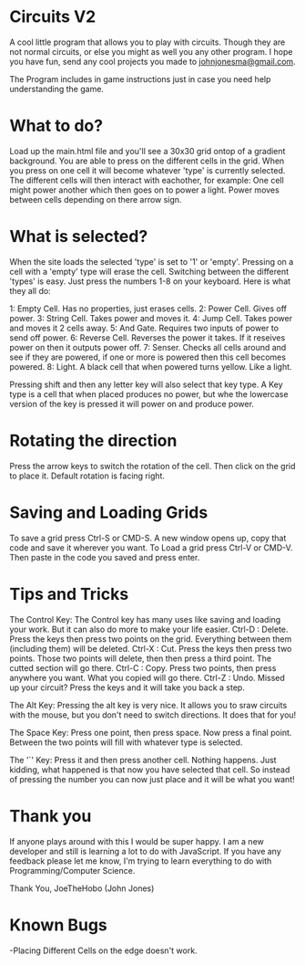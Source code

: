 # Circuits V2
A cool little program that allows you to play with circuits. Though they are not normal circuits, or else you might as well you any other program. I hope you have fun, send any cool projects you made to johnjonesma@gmail.com.

The Program includes in game instructions just in case you need help understanding the game.

# What to do?
Load up the main.html file and you'll see a 30x30 grid ontop of a gradient background.
You are able to press on the different cells in the grid. When you press on one cell it will become whatever 'type' is currently selected. The different cells will then interact with eachother, for example: One cell might power another which then goes on to power a light. Power moves between cells depending on there arrow sign. 

# What is selected?
When the site loads the selected 'type' is set to '1' or 'empty'. Pressing on a cell with a 'empty' type will erase the cell.
Switching between the different 'types' is easy. Just press the numbers 1-8 on your keyboard. Here is what they all do:

1: Empty Cell. Has no properties, just erases cells.
2: Power Cell. Gives off power.
3: String Cell. Takes power and moves it.
4: Jump Cell. Takes power and moves it 2 cells away.
5: And Gate. Requires two inputs of power to send off power.
6: Reverse Cell. Reverses the power it takes. If it reseives power on then it outputs power off.
7: Senser. Checks all cells around and see if they are powered, if one or more is powered then this cell becomes powered.
8: Light. A black cell that when powered turns yellow. Like a light.

Pressing shift and then any letter key will also select that key type.
A Key type is a cell that when placed produces no power, but whe the lowercase version of the key is pressed it will power on and produce power.

# Rotating the direction
Press the arrow keys to switch the rotation of the cell. Then click on the grid to place it. Default rotation is facing right.

# Saving and Loading Grids
To save a grid press Ctrl-S or CMD-S. A new window opens up, copy that code and save it wherever you want.
To Load a grid press Ctrl-V or CMD-V. Then paste in the code you saved and press enter.

# Tips and Tricks
The Control Key:
The Control key has many uses like saving and loading your work. But it can also do more to make your life easier.
Ctrl-D : Delete. Press the keys then press two points on the grid. Everything between them (including them) will be deleted.
Ctrl-X : Cut. Press the keys then press two points. Those two points will delete, then then press a third point. The cutted section will go there.
Ctrl-C : Copy. Press two points, then press anywhere you want. What you copied will go there.
Ctrl-Z : Undo. Missed up your circuit? Press the keys and it will take you back a step.

The Alt Key:
Pressing the alt key is very nice. It allows you to sraw circuits with the mouse, but you don't need to switch directions. It does that for you!

The Space Key:
Press one point, then press space. Now press a final point. Between the two points will fill with whatever type is selected.

The '`' Key:
Press it and then press another cell. Nothing happens. Just kidding, what happened is that now you have selected that cell. So instead of pressing the number you can now just place and it will be what you want!

# Thank you
If anyone plays around with this I would be super happy. I am a new developer and still is learning a lot to do with JavaScript. If you have any feedback please let me know, I'm trying to learn everything to do with Programming/Computer Science.

Thank You,
JoeTheHobo (John Jones)

# Known Bugs
-Placing Different Cells on the edge doesn't work.
